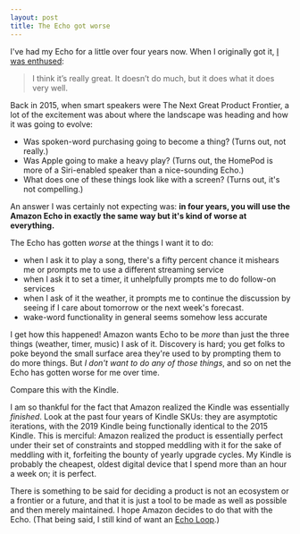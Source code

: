 ```yaml
---
layout: post
title: The Echo got worse
---
```

I've had my Echo for a little over four years now.  When I originally got it, [I was enthused](https://jmduke.com/2015/07/11/two-weeks-with-the-amazon-echo):

> I think it’s really great. It doesn’t do much, but it does what it does very well.

Back in 2015, when smart speakers were The Next Great Product Frontier, a lot of the excitement was about where the landscape was heading and how it was going to evolve:

- Was spoken-word purchasing going to become a thing? (Turns out, not really.)
- Was Apple going to make a heavy play? (Turns out, the HomePod is more of a Siri-enabled speaker than a nice-sounding Echo.)
- What does one of these things look like with a screen? (Turns out, it's not compelling.)

An answer I was certainly not expecting was: **in four years, you will use the Amazon Echo in exactly the same way but it's kind of worse at everything.**

The Echo has gotten *worse* at the things I want it to do:

- when I ask it to play a song, there's a fifty percent chance it mishears me or prompts me to use a different streaming service
- when I ask it to set a timer, it unhelpfully prompts me to do follow-on services
- when I ask of it the weather, it prompts me to continue the discussion by seeing if I care about tomorrow or the next week's forecast.
- wake-word functionality in general seems somehow less accurate

I get how this happened!  Amazon wants Echo to be *more* than just the three things (weather, timer, music) I ask of it.  Discovery is hard; you get folks to poke beyond the small surface area they're used to by prompting them to do more things.  But *I don't want to do any of those things*, and so on net the Echo has gotten worse for me over time.

Compare this with the Kindle.

I am so thankful for the fact that Amazon realized the Kindle was essentially *finished*.  Look at the past four years of Kindle SKUs: they are asymptotic iterations, with the 2019 Kindle being functionally identical to the 2015 Kindle.  This is merciful: Amazon realized the product is essentially perfect under their set of constraints and stopped meddling with it for the sake of meddling with it, forfeiting the bounty of yearly upgrade cycles.  My Kindle is probably the cheapest, oldest digital device that I spend more than an hour a week on; it is perfect.

There is something to be said for deciding a product is not an ecosystem or a frontier or a future, and that it is just a tool to be made as well as possible and then merely maintained.  I hope Amazon decides to do that with the Echo.  (That being said, I still kind of want an [Echo Loop](https://www.amazon.com/Echo-Loop/dp/B07JPK4XJ6).)
